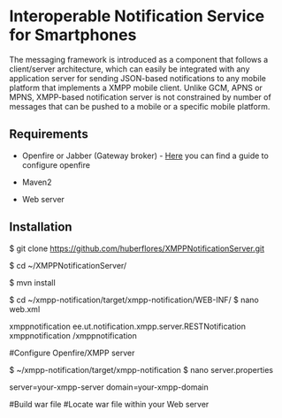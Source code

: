 Interoperable Notification Service for Smartphones
==================================================

The messaging framework is introduced as a component that follows a client/server architecture, which can easily be integrated with any application server for sending JSON-based notifications to any mobile platform that implements a XMPP mobile client. Unlike GCM, APNS or MPNS, XMPP-based notification server is not constrained by number of messages that can be pushed to a mobile or a specific mobile platform.


Requirements
-------------

- Openfire or Jabber (Gateway broker) - [Here](https://gist.github.com/huberflores/5fe4c840bbb00ef030c5) you can find a guide to configure openfire

- Maven2

- Web server



Installation
-------------

$ git clone https://github.com/huberflores/XMPPNotificationServer.git

$ cd ~/XMPPNotificationServer/

$ mvn install


$ cd ~/xmpp-notification/target/xmpp-notification/WEB-INF/
$ nano web.xml

<web-app>
  <servlet>
    <servlet-name>xmppnotification</servlet-name>
    <servlet-class>ee.ut.notification.xmpp.server.RESTNotification</servlet-class>
  </servlet>

  <servlet-mapping>
    <servlet-name>xmppnotification</servlet-name>
    <url-pattern>/xmppnotification</url-pattern>
  </servlet-mapping>
</web-app>


#Configure Openfire/XMPP server

$ ~/xmpp-notification/target/xmpp-notification
$ nano server.properties

server=your-xmpp-server
domain=your-xmpp-domain

#Build war file
#Locate war file within your Web server
